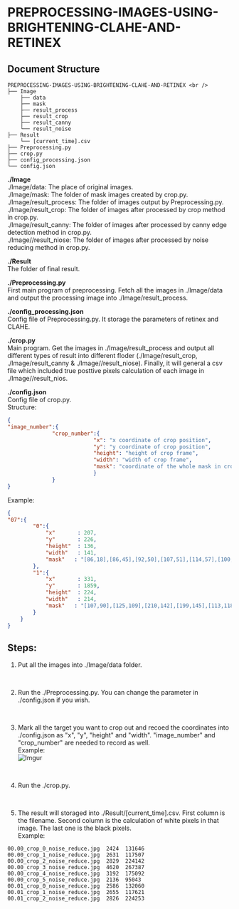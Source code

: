 # PREPROCESSING-IMAGES-USING-BRIGHTENING-CLAHE-AND-RETINEX
 

## Document Structure

```
PREPROCESSING-IMAGES-USING-BRIGHTENING-CLAHE-AND-RETINEX <br />
├── Image 
    ├── data 
    ├── mask 
    ├── result_process 
    ├── result_crop 
    ├── result_canny 
    └── result_noise 
├── Result
    └── [current_time].csv
├── Preprocessing.py
├── crop.py
├── config_processing.json
└── config.json
```

**./Image <br />**
./Image/data: The place of original images. <br />
./Image/mask: The folder of mask images created by crop.py. <br />
./Image/result_process: The folder of images output by Preprocessing.py. <br />
./Image/result_crop: The folder of images after processed by crop method in crop.py. <br />
./Image/result_canny: The folder of images after processed by canny edge detection method in crop.py. <br />
./Image//result_niose: The folder of images after processed by noise reducing method in crop.py. <br />

**./Result <br />**
The folder of final result. <br />

**./Preprocessing.py <br />**
First main program of preprocessing. Fetch all the images in ./Image/data and output the processing image into ./Image/result_process. <br />

**./config_processing.json <br />**
Config file of Preprocessing.py. It storage the parameters of retinex and CLAHE. <br />

**./crop.py <br />**
Main program. Get the images in ./Image/result_process and output all different types of result into different floder (./Image/result_crop, ./Image/result_canny & ./Image//result_niose). Finally, it will general a csv file which included true posttive pixels calculation of each image in ./Image//result_nios. <br />

**./config.json <br />**
Config file of crop.py. <br />
Structure: <br />
```json
{
"image_number":{
              "crop_number":{
                           "x": "x coordinate of crop position",
                           "y": "y coordinate of crop position",
                           "height": "height of crop frame",
                           "width": "width of crop frame",
                           "mask": "coordinate of the whole mask in cropped image"
                           }
              }
}
```
Example:
```json
{
"07":{
        "0":{
            "x"       : 207,
            "y"       : 226,
            "height"  : 136,
            "width"   : 141,
            "mask"   : "[86,18],[86,45],[92,50],[107,51],[114,57],[100,71],[102,81],[118,97],[115,105],[101,103],[81,89],[69,89],[51,107],[43,97],[50,90],[49,75],[22,58],[22,51],[24,49],[56,52],[64,45],[73,19],[76,24],[66,47],[58,56],[27,52],[24,56],[53,72],[52,92],[48,98],[51,101],[68,85],[83,85],[104,100],[112,101],[113,97],[98,79],[97,69],[108,57],[87,50],[82,42],[82,23]"
        },
        "1":{
            "x"       : 331,
            "y"       : 1859,
            "height"  : 224,
            "width"   : 214,
            "mask"   : "[107,90],[125,109],[210,142],[199,145],[113,118],[105,125],[112,149],[123,173],[135,178],[135,199],[124,202],[121,199],[116,172],[99,149],[94,128],[80,115],[1,137],[1,129],[76,105],[81,87],[72,65],[72,48],[75,48],[88,75],[88,79],[94,85],[95,68],[107,44],[120,31],[149,16],[150,21],[130,33],[113,53],[107,66]"
        }
    }
}
```

## Steps:

1. Put all the images into ./Image/data folder. <br />
 <br />
 
2. Run the ./Preprocessing.py. You can change the parameter in ./config.json if you wish. <br />
 <br />
 
3. Mark all the target you want to crop out and recoed the coordinates into ./config.json as "x", "y", "height" and "width". "image_number" and "crop_number" are needed to record as well. <br />
Example: <br />
![Imgur](https://i.imgur.com/DkmdrHu.jpg)
<br />

4. Run the ./crop.py. <br />
 <br />
 
5. The result will storaged into ./Result/[current_time].csv. First column is the filename. Second column is the calculation of white pixels in that image. The last one is the black pixels. <br />
Example:
```
00.00_crop_0_noise_reduce.jpg  2424  131646
00.00_crop_1_noise_reduce.jpg  2631  117507
00.00_crop_2_noise_reduce.jpg  2829  224142
00.00_crop_3_noise_reduce.jpg  4620  267387
00.00_crop_4_noise_reduce.jpg  3192  175092
00.00_crop_5_noise_reduce.jpg  2136  95043
00.01_crop_0_noise_reduce.jpg  2586  132060
00.01_crop_1_noise_reduce.jpg  2655  117621
00.01_crop_2_noise_reduce.jpg  2826  224253
```
 <br />
 

